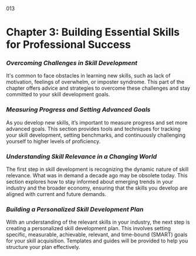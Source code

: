 013

# **Chapter 3: Building Essential Skills for Professional Success**


### ***Overcoming Challenges in Skill Development***

It's common to face obstacles in learning new skills, such
as lack of motivation, feelings of overwhelm, or imposter syndrome. This part
of the chapter offers advice and strategies to overcome these challenges and
stay committed to your skill development goals.

### ***Measuring Progress and Setting Advanced Goals***

As you develop new skills, it’s important to measure
progress and set more advanced goals. This section provides tools and
techniques for tracking your skill development, setting benchmarks, and
continuously challenging yourself to higher levels of proficiency.


### ***Understanding Skill Relevance in a Changing World***

The first step in skill development is recognizing the
dynamic nature of skill relevance. What was in demand a decade ago may be
obsolete today. This section explores how to stay informed about emerging
trends in your industry and the broader economy, ensuring that the skills you
develop are aligned with current and future demands.

### ***Building a Personalized Skill Development Plan***

With an understanding of the relevant skills in your
industry, the next step is creating a personalized skill development plan. This
involves setting specific, measurable, achievable, relevant, and time-bound
(SMART) goals for your skill acquisition. Templates and guides will be provided
to help you structure your plan effectively.
